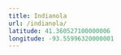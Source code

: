 ```yaml
---
title: Indianola
url: /indianola/
latitude: 41.360527100000006
longitude: -93.55996320000001
---
```

